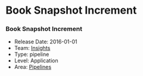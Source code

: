 # Book Snapshot Increment
### Book Snapshot Increment
* Release Date: 2016-01-01
* Team: [Insights](../teams/insights.md)
* Type: pipeline
* Level: Application
* Area: [Pipelines](areas/pipelines.png)
